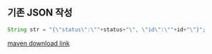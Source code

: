## 기존 JSON 작성
```java
String str = "{\"status\":\""+status+"\", \"id\":\""+id+"\"}";
```

[maven download link](https://mvnrepository.com/artifact/com.googlecode.json-simple/json-simple)


<!--stackedit_data:
eyJoaXN0b3J5IjpbMjAwNzA2NzAyMV19
-->